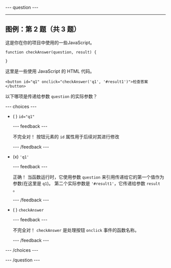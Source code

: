 \--- question ---

---

## 图例：第 2 题（共 3 题）

这是你在你的项目中使用的一些JavaScript。

```
function checkAnswer(question, result) {

}
```

这里是一些使用 JavaScript 的 HTML 代码。

```
<button id="q1" onclick="checkAnswer('q1', '#result1')">检查答案</button>
```

以下哪项是传递给参数 `question` 的实际参数？

\--- choices ---

- ( ) `id="q1"`

  \--- feedback ---

  不完全对！ 按钮元素的 `id` 属性用于后续对其进行修改

  \--- /feedback ---

- (x) `'q1'`

  \--- feedback ---

  正确！ 当函数运行时，它使用参数 `question` 来引用传递给它的第一个值作为参数(在这里是 `q1`)。 第二个实际参数是 `'#result1'`，它传递给参数 `result` 。

  \--- /feedback ---

- ( ) `checkAnswer`

  \--- feedback ---

  不完全对！ `checkAnswer` 是处理按钮 `onclick` 事件的函数名称。

  \--- /feedback ---

\--- /choices ---

\--- /question ---
